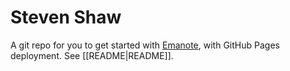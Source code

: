 # Steven Shaw

A git repo for you to get started with [Emanote], with GitHub Pages deployment. See [[README|README]].

[Emanote]: https://note.ema.srid.ca/
